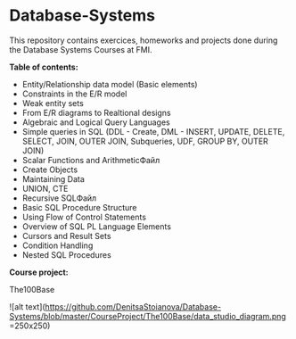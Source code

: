 # Database-Systems
This repository contains exercices, homeworks and projects done during the Database Systems Courses at FMI.

**Table of contents:**
- Entity/Relationship data model (Basic elements)
- Constraints in the E/R model
- Weak entity sets
- From E/R diagrams to Realtional designs
- Algebraic and Logical Query Languages
- Simple queries in SQL (DDL - Create, DML - INSERT, UPDATE, DELETE, SELECT, JOIN, OUTER JOIN, Subqueries, UDF, GROUP BY, OUTER JOIN)
- Scalar Functions and ArithmeticФайл
- Create Objects
- Maintaining Data
- UNION, CTE
- Recursive SQLФайл
- Basic SQL Procedure Structure
- Using Flow of Control Statements
- Overview of SQL PL Language Elements
- Cursors and Result Sets
- Condition Handling
- Nested SQL Procedures 

**Course project:**

The100Base

![alt text](https://github.com/DenitsaStoianova/Database-Systems/blob/master/CourseProject/The100Base/data_studio_diagram.png  =250x250)
